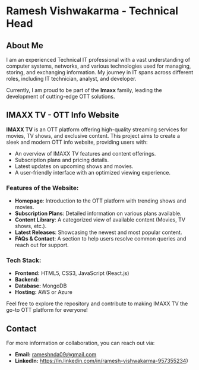 # Ramesh Vishwakarma - Technical Head

## About Me
I am an experienced Technical IT professional with a vast understanding of computer systems, networks, and various technologies used for managing, storing, and exchanging information. My journey in IT spans across different roles, including IT technician, analyst, and developer.

Currently, I am proud to be part of the **Imaxx** family, leading the development of cutting-edge OTT solutions.

## IMAXX TV - OTT Info Website

**IMAXX TV** is an OTT platform offering high-quality streaming services for movies, TV shows, and exclusive content. This project aims to create a sleek and modern OTT info website, providing users with:

- An overview of IMAXX TV features and content offerings.
- Subscription plans and pricing details.
- Latest updates on upcoming shows and movies.
- A user-friendly interface with an optimized viewing experience.

### Features of the Website:
- **Homepage**: Introduction to the OTT platform with trending shows and movies.
- **Subscription Plans**: Detailed information on various plans available.
- **Content Library**: A categorized view of available content (Movies, TV shows, etc.).
- **Latest Releases**: Showcasing the newest and most popular content.
- **FAQs & Contact**: A section to help users resolve common queries and reach out for support.

### Tech Stack:
- **Frontend:** HTML5, CSS3, JavaScript (React.js)
- **Backend:** 
- **Database:** MongoDB
- **Hosting:** AWS or Azure

Feel free to explore the repository and contribute to making IMAXX TV the go-to OTT platform for everyone!

## Contact
For more information or collaboration, you can reach out via:
- **Email:** rameshnda09@gmail.com
- **LinkedIn:**  https://in.linkedin.com/in/ramesh-vishwakarma-957355234)
